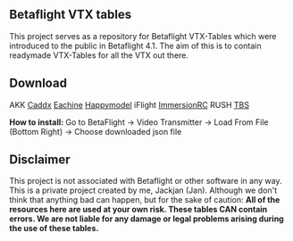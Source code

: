 ## Betaflight VTX tables

This project serves as a repository for Betaflight VTX-Tables which were introduced to the public in Betaflight 4.1.
The aim of this is to contain readymade VTX-Tables for all the VTX out there.

## Download

AKK
[Caddx](https://github.com/Jackjan4/betaflight-vtx-tables/tree/master/tables/caddx)
[Eachine](https://github.com/Jackjan4/betaflight-vtx-tables/tree/master/tables/eachine)
[Happymodel](https://github.com/Jackjan4/betaflight-vtx-tables/tree/master/tables/happymodel)
iFlight
[ImmersionRC](https://github.com/Jackjan4/betaflight-vtx-tables/tree/master/tables/immersionrc)
RUSH
[TBS](https://github.com/Jackjan4/betaflight-vtx-tables/tree/master/tables/tbs)


**How to install:** Go to BetaFlight -> Video Transmitter -> Load From File (Bottom Right) -> Choose downloaded json file


## Disclaimer

This project is not associated with Betaflight or other software in any way. This is a private project created by me, Jackjan (Jan).
Although we don't think that anything bad can happen, but for the sake of caution: **All of the resources here are used at your own risk. These tables CAN contain errors. We are not liable for any damage or legal problems arising during the use of these tables.**

